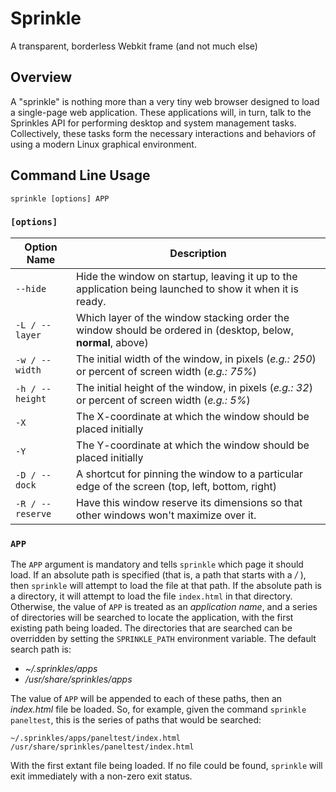 # Sprinkle
A transparent, borderless Webkit frame (and not much else)

## Overview

A "sprinkle" is nothing more than a very tiny web browser designed to load a single-page web application.  These applications will, in turn, talk to the Sprinkles API for performing desktop and system management tasks.  Collectively, these tasks form the necessary interactions and behaviors of using a modern Linux graphical environment.

## Command Line Usage

```
sprinkle [options] APP
```

### `[options]`

| Option Name     | Description                                                                                                                |
| --------------- | -------------------------------------------------------------------------------------------------------------------------- |
| `--hide`        | Hide the window on startup, leaving it up to the application being launched to show it when it is ready.                   |
| `-L / --layer`  | Which layer of the window stacking order the window should be ordered in (desktop, below, **normal**, above)               |
| `-w / --width`  | The initial width of the window, in pixels (_e.g.: 250_) or percent of screen width (_e.g.: 75%_)                          |
| `-h / --height` | The initial height of the window, in pixels (_e.g.: 32_) or percent of screen width (_e.g.: 5%_)                           |
| `-X`            | The X-coordinate at which the window should be placed initially                                                            |
| `-Y`            | The Y-coordinate at which the window should be placed initially                                                            |
| `-D / --dock`   | A shortcut for pinning the window to a particular edge of the screen (top, left, bottom, right)                            |
| `-R / --reserve`| Have this window reserve its dimensions so that other windows won't maximize over it.                                      |


### `APP`

The `APP` argument is mandatory and tells `sprinkle` which page it should load.  If an absolute path is specified (that is, a path that starts with a _/_ ), then `sprinkle` will attempt to load the file at that path.  If the absolute path is a directory, it will attempt to load the file `index.html` in that directory.  Otherwise, the value of `APP` is treated as an _application name_, and a series of directories will be searched to locate the application, with the first existing path being loaded.  The directories that are searched can be overridden by setting the `SPRINKLE_PATH` environment variable.  The default search path is:

* _~/.sprinkles/apps_
* _/usr/share/sprinkles/apps_

The value of `APP` will be appended to each of these paths, then an _index.html_ file be loaded.  So, for example, given the command `sprinkle paneltest`, this is the series of paths that would be searched:

```
~/.sprinkles/apps/paneltest/index.html
/usr/share/sprinkles/paneltest/index.html
```

With the first extant file being loaded.  If no file could be found, `sprinkle` will exit immediately with a non-zero exit status.

